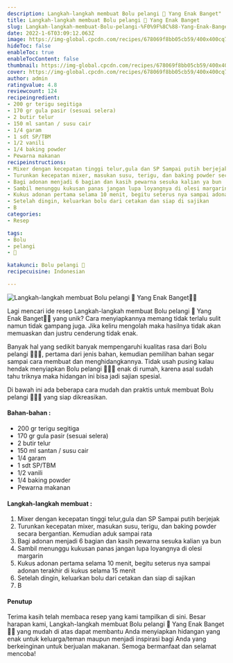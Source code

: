 ```yaml
---
description: Langkah-langkah membuat Bolu pelangi 🌈 Yang Enak Banget"
title: Langkah-langkah membuat Bolu pelangi 🌈 Yang Enak Banget
slug: Langkah-langkah-membuat-Bolu-pelangi-%F0%9F%8C%88-Yang-Enak-Banget
date: 2022-1-6T03:09:12.063Z
image: https://img-global.cpcdn.com/recipes/678069f8bb05cb59/400x400cq70/photo.jpg
hideToc: false
enableToc: true
enableTocContent: false
thumbnail: https://img-global.cpcdn.com/recipes/678069f8bb05cb59/400x400cq70/photo.jpg
cover: https://img-global.cpcdn.com/recipes/678069f8bb05cb59/400x400cq70/photo.jpg
author: admin
ratingvalue: 4.8
reviewcount: 124
recipeingredient:
- 200 gr terigu segitiga
- 170 gr gula pasir (sesuai selera)
- 2 butir telur
- 150 ml santan / susu cair
- 1/4 garam
- 1 sdt SP/TBM
- 1/2 vanili
- 1/4 baking powder
- Pewarna makanan
recipeinstructions:
- Mixer dengan kecepatan tinggi telur,gula dan SP Sampai putih berjejak
- Turunkan kecepatan mixer, masukan susu, terigu, dan baking powder secara bergantian. Kemudian aduk sampai rata
- Bagi adonan menjadi 6 bagian dan kasih pewarna sesuka kalian ya bun
- Sambil menunggu kukusan panas jangan lupa loyangnya di olesi margarin
- Kukus adonan pertama selama 10 menit, begitu seterus nya sampai adonan terakhir di kukus selama 15 menit
- Setelah dingin, keluarkan bolu dari cetakan dan siap di sajikan
- B
categories:
- Resep

tags:
- Bolu
- pelangi
- 🌈

katakunci: Bolu pelangi 🌈
recipecuisine: Indonesian

---
```


![Langkah-langkah membuat Bolu pelangi 🌈 Yang Enak Banget👩‍🍳](https://img-global.cpcdn.com/recipes/678069f8bb05cb59/400x400cq70/photo.jpg)

Lagi mencari ide resep Langkah-langkah membuat Bolu pelangi 🌈 Yang Enak Banget👩‍🍳 yang unik? Cara menyiapkannya memang tidak terlalu sulit namun tidak gampang juga. Jika keliru mengolah maka hasilnya tidak akan memuaskan dan justru cenderung tidak enak.

Banyak hal yang sedikit banyak mempengaruhi kualitas rasa dari Bolu pelangi 🌈👩‍🍳, pertama dari jenis bahan, kemudian pemilihan bahan segar sampai cara membuat dan menghidangkannya. Tidak usah pusing kalau hendak menyiapkan Bolu pelangi 🌈👩‍🍳 enak di rumah, karena asal sudah tahu triknya maka hidangan ini bisa jadi sajian spesial.

Di bawah ini ada beberapa cara mudah dan praktis untuk membuat Bolu pelangi 🌈👩‍🍳 yang siap dikreasikan.

<!--inarticleads1-->

#### Bahan-bahan :

- 200 gr terigu segitiga
- 170 gr gula pasir (sesuai selera)
- 2 butir telur
- 150 ml santan / susu cair
- 1/4 garam
- 1 sdt SP/TBM
- 1/2 vanili
- 1/4 baking powder
- Pewarna makanan

<!--inarticleads2-->

#### Langkah-langkah membuat :

1. Mixer dengan kecepatan tinggi telur,gula dan SP Sampai putih berjejak
1. Turunkan kecepatan mixer, masukan susu, terigu, dan baking powder secara bergantian. Kemudian aduk sampai rata
1. Bagi adonan menjadi 6 bagian dan kasih pewarna sesuka kalian ya bun
1. Sambil menunggu kukusan panas jangan lupa loyangnya di olesi margarin
1. Kukus adonan pertama selama 10 menit, begitu seterus nya sampai adonan terakhir di kukus selama 15 menit
1. Setelah dingin, keluarkan bolu dari cetakan dan siap di sajikan
1. B

#### Penutup

Terima kasih telah membaca resep yang kami tampilkan di sini. Besar harapan kami, Langkah-langkah membuat Bolu pelangi 🌈 Yang Enak Banget👩‍🍳 yang mudah di atas dapat membantu Anda menyiapkan hidangan yang enak untuk keluarga/teman maupun menjadi inspirasi bagi Anda yang berkeinginan untuk berjualan makanan. Semoga bermanfaat dan selamat mencoba!